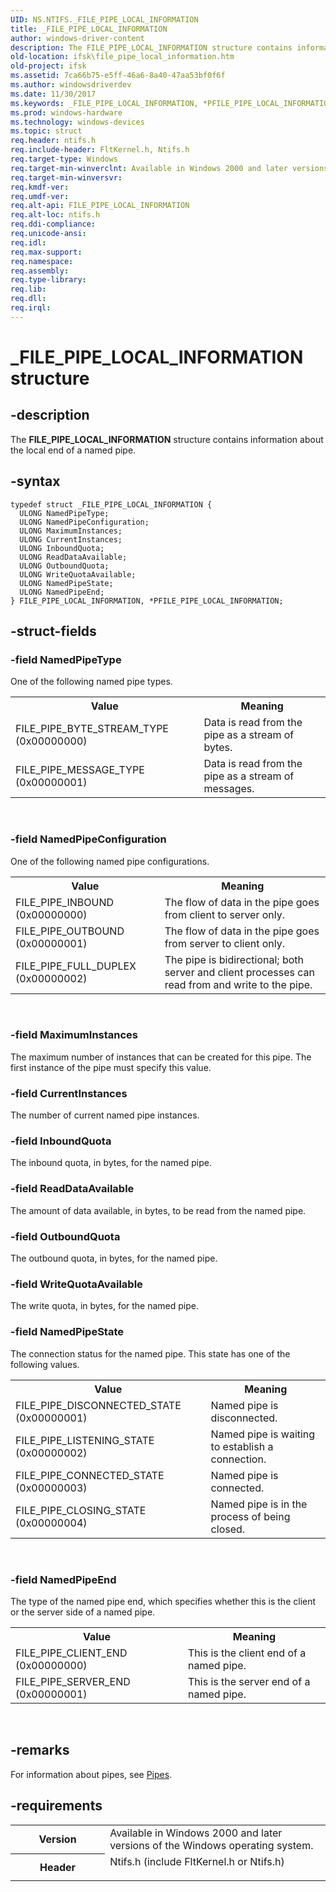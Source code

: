 ```yaml
---
UID: NS.NTIFS._FILE_PIPE_LOCAL_INFORMATION
title: _FILE_PIPE_LOCAL_INFORMATION
author: windows-driver-content
description: The FILE_PIPE_LOCAL_INFORMATION structure contains information about the local end of a named pipe.
old-location: ifsk\file_pipe_local_information.htm
old-project: ifsk
ms.assetid: 7ca66b75-e5ff-46a6-8a40-47aa53bf0f6f
ms.author: windowsdriverdev
ms.date: 11/30/2017
ms.keywords: _FILE_PIPE_LOCAL_INFORMATION, *PFILE_PIPE_LOCAL_INFORMATION, FILE_PIPE_LOCAL_INFORMATION
ms.prod: windows-hardware
ms.technology: windows-devices
ms.topic: struct
req.header: ntifs.h
req.include-header: FltKernel.h, Ntifs.h
req.target-type: Windows
req.target-min-winverclnt: Available in Windows 2000 and later versions of the Windows operating system.
req.target-min-winversvr: 
req.kmdf-ver: 
req.umdf-ver: 
req.alt-api: FILE_PIPE_LOCAL_INFORMATION
req.alt-loc: ntifs.h
req.ddi-compliance: 
req.unicode-ansi: 
req.idl: 
req.max-support: 
req.namespace: 
req.assembly: 
req.type-library: 
req.lib: 
req.dll: 
req.irql: 
---
```


# _FILE_PIPE_LOCAL_INFORMATION structure



## -description
The <b>FILE_PIPE_LOCAL_INFORMATION</b> structure contains information about the local end of a named pipe.



## -syntax

````
typedef struct _FILE_PIPE_LOCAL_INFORMATION {
  ULONG NamedPipeType;
  ULONG NamedPipeConfiguration;
  ULONG MaximumInstances;
  ULONG CurrentInstances;
  ULONG InboundQuota;
  ULONG ReadDataAvailable;
  ULONG OutboundQuota;
  ULONG WriteQuotaAvailable;
  ULONG NamedPipeState;
  ULONG NamedPipeEnd;
} FILE_PIPE_LOCAL_INFORMATION, *PFILE_PIPE_LOCAL_INFORMATION;
````


## -struct-fields

### -field NamedPipeType

One of the following named pipe types. 

<table>
<tr>
<th>Value </th>
<th>Meaning </th>
</tr>
<tr>
<td>FILE_PIPE_BYTE_STREAM_TYPE (0x00000000)</td>
<td>Data is read from the pipe as a stream of bytes.</td>
</tr>
<tr>
<td>FILE_PIPE_MESSAGE_TYPE (0x00000001)</td>
<td>Data is read from the pipe as a stream of messages.</td>
</tr>
</table>
 


### -field NamedPipeConfiguration

One of the following named pipe configurations.


<table>
<tr>
<th>Value </th>
<th>Meaning </th>
</tr>
<tr>
<td>FILE_PIPE_INBOUND
(0x00000000)
</td>
<td>The flow of data in the pipe goes from client to server only.</td>
</tr>
<tr>
<td>FILE_PIPE_OUTBOUND
(0x00000001)
</td>
<td>The flow of data in the pipe goes from server to client only.</td>
</tr>
<tr>
<td>FILE_PIPE_FULL_DUPLEX
(0x00000002)
</td>
<td>The pipe is bidirectional; both server and client processes can read from and write to the pipe. </td>
</tr>
</table>
 


### -field MaximumInstances


The maximum number of instances that can be created for this pipe. The first instance of the pipe must specify this value.



### -field CurrentInstances


The number of current named pipe instances.



### -field InboundQuota

 
The inbound quota, in bytes, for the named pipe.



### -field ReadDataAvailable


The amount of data available, in bytes, to be read from the named pipe.


### -field OutboundQuota


The outbound quota, in bytes, for the named pipe.



### -field WriteQuotaAvailable



The write quota, in bytes, for the named pipe.


### -field NamedPipeState

The connection status for the named pipe. This state has one of the following values.

<table>
<tr>
<th>Value </th>
<th>Meaning </th>
</tr>
<tr>
<td>FILE_PIPE_DISCONNECTED_STATE
(0x00000001)
</td>
<td>Named pipe is disconnected.</td>
</tr>
<tr>
<td>FILE_PIPE_LISTENING_STATE
(0x00000002)</td>
<td>Named pipe is waiting to establish a connection.</td>
</tr>
<tr>
<td>FILE_PIPE_CONNECTED_STATE
(0x00000003)</td>
<td>Named pipe is connected.</td>
</tr>
<tr>
<td>FILE_PIPE_CLOSING_STATE
(0x00000004)</td>
<td>Named pipe is in the process of being closed.</td>
</tr>
</table>
 


### -field NamedPipeEnd

The type of the named pipe end, which specifies whether this is the client or the server side of a named pipe.

<table>
<tr>
<th>Value </th>
<th>Meaning </th>
</tr>
<tr>
<td>FILE_PIPE_CLIENT_END
(0x00000000)</td>
<td>This is the client end of a named pipe.</td>
</tr>
<tr>
<td>FILE_PIPE_SERVER_END
(0x00000001)</td>
<td>This is the server end of a named pipe.</td>
</tr>
</table>
 


## -remarks
For information about pipes, see <a href="base.pipes">Pipes</a>.


## -requirements
<table>
<tr>
<th width="30%">
Version

</th>
<td width="70%">
Available in Windows 2000 and later versions of the Windows operating system.

</td>
</tr>
<tr>
<th width="30%">
Header

</th>
<td width="70%">
<dl>
<dt>Ntifs.h (include FltKernel.h or Ntifs.h)</dt>
</dl>
</td>
</tr>
</table>
